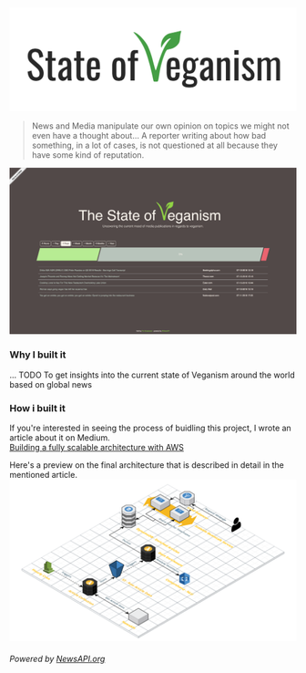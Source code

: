 <img src="assets/state_of_veganism.png"/>

> News and Media manipulate our own opinion on topics we might not even have a thought about... A reporter writing about how bad something, in a lot of cases, is not questioned at all because they have some kind of reputation.   

![frontend](assets/frontend_neutral.png)

### Why I built it
... TODO
To get insights into the current state of Veganism around the world based on global news 

### How i built it
If you're interested in seeing the process of buidling this project, I wrote an article about it on Medium.   
[Building a fully scalable architecture with AWS](...)

Here's a preview on the final architecture that is described in detail in the mentioned article.
![architecture](assets/sov_architecture_small.png)

###### Powered by [NewsAPI.org](https://newsapi.org)

